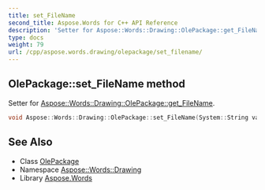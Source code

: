 ```yaml
---
title: set_FileName
second_title: Aspose.Words for C++ API Reference
description: 'Setter for Aspose::Words::Drawing::OlePackage::get_FileName.'
type: docs
weight: 79
url: /cpp/aspose.words.drawing/olepackage/set_filename/
---
```

## OlePackage::set_FileName method


Setter for [Aspose::Words::Drawing::OlePackage::get_FileName](../get_filename/).

```cpp
void Aspose::Words::Drawing::OlePackage::set_FileName(System::String value)
```

## See Also

* Class [OlePackage](../)
* Namespace [Aspose::Words::Drawing](../../)
* Library [Aspose.Words](../../../)
